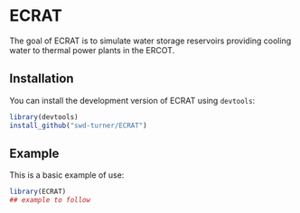 
<!-- README.md is generated from README.Rmd. Please edit that file -->

# ECRAT

<!-- badges: start -->

<!-- badges: end -->

The goal of ECRAT is to simulate water storage reservoirs providing
cooling water to thermal power plants in the ERCOT.

## Installation

You can install the development version of ECRAT using `devtools`:

``` r
library(devtools)
install_github("swd-turner/ECRAT")
```

## Example

This is a basic example of use:

``` r
library(ECRAT)
## example to follow
```
